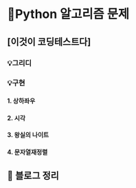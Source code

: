 # 💯Python 알고리즘 문제

## [이것이 코딩테스트다]
### 💡그리디

### 💡구현
#### 1. 상하좌우
#### 2. 시각
#### 3. 왕실의 나이트
#### 4. 문자열재정렬

## 📝 블로그 정리


